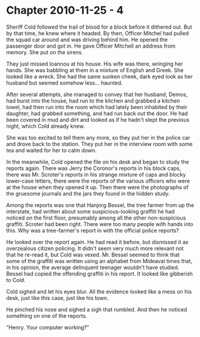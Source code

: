 # Chapter 2010-11-25 - 4

Sheriff Cold followed the trail of blood for a block before it dithered
out. But by that time, he knew where it headed. By then, Officer Mitchel
had pulled the squad car around and was driving behind him. He opened
the passenger door and got in. He gave Officer Mitchell an address from
memory. She put on the sirens.

They just missed Ioannou at his house. His wife was there, wringing her
hands. She was babbling at them in a mixture of English and Greek. She
looked like a wreck. She had the same sunken cheek, dark eyed look as
her husband but seemed somehow less… haunted.

After several attempts, she managed to convey that her husband, Demos,
had burst into the house, had run to the kitchen
and grabbed a kitchen towel, had then run into the room which had lately
been inhabited by their daughter, had grabbed something, and had run
back out the door.  He had been covered in mud and dirt and looked as
if he hadn't slept the previous night, which Cold already knew.

She was too excited to tell them any more, so they put her in the police
car and drove back to the station.  They put her in the interview room
with some tea and waited for her to calm down.

In the meanwhile, Cold opened the file on his desk and began to study
the reports again. There was Jerry the Coronor's reports in his block
caps, there was Mr. Scroter's reports in his strange mixture of caps and
blocky lower-case letters, there were the reports of the various officers
who were at the house when they opened it up. Then there were the
photographs of the gruesome journals and the jars they found in the hidden
study.

Among the reports was one that Hanjorg Bessel, the tree farmer from up
the interstate, had written about some suspicious-looking graffiti he
had noticed on the first floor, presumably among all the other
non-suspicious graffiti.  Scroter had been right.  There were too many
people with hands into this.  Why was a tree-farmer's report in with the
official police reports?

He looked over the report again. He had read it before, but dismissed it
as overzealous citizen policing. It didn't seem very much more relevant
not that he re-read it, but Cold was vexed. Mr. Bessel seemed to think
that some of the graffiti was written using an alphabet from Mideaval
times that, in his opinion, the average delinquent teenager wouldn't have
studied. Bessel had copied the offending graffiti in his report. It looked
like gibberish to Cold.

Cold sighed and let his eyes blur.  All the evidence looked like a mess on
his desk, just like this case, just like his town.

He pinched his nose and sighed a sigh that rumbled. And then he noticed
something on one of the reports.

“Henry. Your computer working?”


